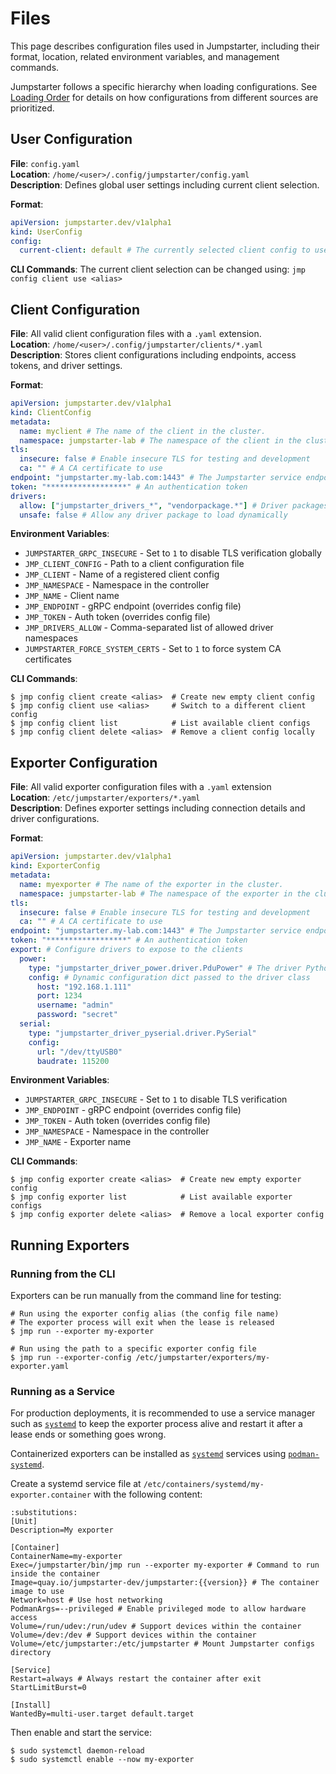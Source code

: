 # Files

This page describes configuration files used in Jumpstarter, including their
format, location, related environment variables, and management commands.

Jumpstarter follows a specific hierarchy when loading configurations. See
[Loading Order](loading-order.md) for details on how configurations from
different sources are prioritized.

## User Configuration

**File**: `config.yaml`  
**Location**: `/home/<user>/.config/jumpstarter/config.yaml`  
**Description**: Defines global user settings including current client
selection.  

**Format**:
```yaml
apiVersion: jumpstarter.dev/v1alpha1
kind: UserConfig
config:
  current-client: default # The currently selected client config to use (by local alias).
```

**CLI Commands**: The current client selection can be changed using: `jmp config client use <alias>`

## Client Configuration

**File**: All valid client configuration files with a `.yaml` extension.  
**Location**: `/home/<user>/.config/jumpstarter/clients/*.yaml`  
**Description**: Stores client configurations including endpoints, access
tokens, and driver settings.

**Format**:
```yaml
apiVersion: jumpstarter.dev/v1alpha1
kind: ClientConfig
metadata:
  name: myclient # The name of the client in the cluster.
  namespace: jumpstarter-lab # The namespace of the client in the cluster.
tls:
  insecure: false # Enable insecure TLS for testing and development
  ca: "" # A CA certificate to use
endpoint: "jumpstarter.my-lab.com:1443" # The Jumpstarter service endpoint
token: "******************" # An authentication token
drivers:
  allow: ["jumpstarter_drivers_*", "vendorpackage.*"] # Driver packages the client can dynamically load
  unsafe: false # Allow any driver package to load dynamically
```

**Environment Variables**:

- `JUMPSTARTER_GRPC_INSECURE` - Set to `1` to disable TLS verification globally
- `JMP_CLIENT_CONFIG` - Path to a client configuration file
- `JMP_CLIENT` - Name of a registered client config
- `JMP_NAMESPACE` - Namespace in the controller
- `JMP_NAME` - Client name
- `JMP_ENDPOINT` - gRPC endpoint (overrides config file)
- `JMP_TOKEN` - Auth token (overrides config file)
- `JMP_DRIVERS_ALLOW` - Comma-separated list of allowed driver namespaces
- `JUMPSTARTER_FORCE_SYSTEM_CERTS` - Set to `1` to force system CA certificates

**CLI Commands**:
```{code-block}  console
$ jmp config client create <alias>  # Create new empty client config
$ jmp config client use <alias>     # Switch to a different client config
$ jmp config client list            # List available client configs
$ jmp config client delete <alias>  # Remove a client config locally
```

## Exporter Configuration

**File**: All valid exporter configuration files with a `.yaml` extension  
**Location**: `/etc/jumpstarter/exporters/*.yaml`  
**Description**: Defines exporter settings including connection details and
driver configurations.  

**Format**:
```yaml
apiVersion: jumpstarter.dev/v1alpha1
kind: ExporterConfig
metadata:
  name: myexporter # The name of the exporter in the cluster.
  namespace: jumpstarter-lab # The namespace of the exporter in the cluster.
tls:
  insecure: false # Enable insecure TLS for testing and development
  ca: "" # A CA certificate to use
endpoint: "jumpstarter.my-lab.com:1443" # The Jumpstarter service endpoint
token: "******************" # An authentication token
export: # Configure drivers to expose to the clients
  power:
    type: "jumpstarter_driver_power.driver.PduPower" # The driver Python class path and type
    config: # Dynamic configuration dict passed to the driver class
      host: "192.168.1.111"
      port: 1234
      username: "admin"
      password: "secret"
  serial:
    type: "jumpstarter_driver_pyserial.driver.PySerial"
    config:
      url: "/dev/ttyUSB0"
      baudrate: 115200
```

**Environment Variables**:
- `JUMPSTARTER_GRPC_INSECURE` - Set to `1` to disable TLS verification
- `JMP_ENDPOINT` - gRPC endpoint (overrides config file)
- `JMP_TOKEN` - Auth token (overrides config file)
- `JMP_NAMESPACE` - Namespace in the controller
- `JMP_NAME` - Exporter name

**CLI Commands**:
```{code-block}  console
$ jmp config exporter create <alias>  # Create new empty exporter config
$ jmp config exporter list            # List available exporter configs
$ jmp config exporter delete <alias>  # Remove a local exporter config
```

## Running Exporters

### Running from the CLI

Exporters can be run manually from the command line for testing:

```{code-block} console
# Run using the exporter config alias (the config file name)
# The exporter process will exit when the lease is released
$ jmp run --exporter my-exporter

# Run using the path to a specific exporter config file
$ jmp run --exporter-config /etc/jumpstarter/exporters/my-exporter.yaml
```

### Running as a Service

For production deployments, it is recommended to use a service manager such as [`systemd`](https://systemd.io/) to keep the exporter process alive and restart it after a lease ends or something goes wrong.

Containerized exporters can be installed as [`systemd`](https://systemd.io/) services using [`podman-systemd`](https://docs.podman.io/en/latest/markdown/podman-systemd.unit.5.html).

Create a systemd service file at `/etc/containers/systemd/my-exporter.container` with the following content:

```{code-block} ini
:substitutions:
[Unit]
Description=My exporter

[Container]
ContainerName=my-exporter
Exec=/jumpstarter/bin/jmp run --exporter my-exporter # Command to run inside the container
Image=quay.io/jumpstarter-dev/jumpstarter:{{version}} # The container image to use
Network=host # Use host networking
PodmanArgs=--privileged # Enable privileged mode to allow hardware access
Volume=/run/udev:/run/udev # Support devices within the container
Volume=/dev:/dev # Support devices within the container
Volume=/etc/jumpstarter:/etc/jumpstarter # Mount Jumpstarter configs directory

[Service]
Restart=always # Always restart the container after exit
StartLimitBurst=0

[Install]
WantedBy=multi-user.target default.target
```

Then enable and start the service:

```{code-block} console
$ sudo systemctl daemon-reload
$ sudo systemctl enable --now my-exporter
```
